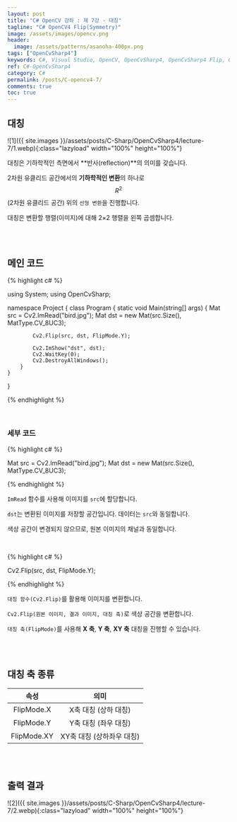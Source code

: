```yaml
---
layout: post
title: "C# OpenCV 강좌 : 제 7강 - 대칭"
tagline: "C# OpenCV4 Flip(Symmetry)"
image: /assets/images/opencv.png
header:
  image: /assets/patterns/asanoha-400px.png
tags: ["OpenCvSharp4"]
keywords: C#, Visual Studio, OpenCV, OpenCvSharp4, OpenCvSharp4 Flip, OpenCvSharp4 Symmetry
ref: C#-OpenCvSharp4
category: C#
permalink: /posts/C-opencv4-7/
comments: true
toc: true
---
```


## 대칭

![1]({{ site.images }}/assets/posts/C-Sharp/OpenCvSharp4/lecture-7/1.webp){:class="lazyload" width="100%" height="100%"}

대칭은 기하학적인 측면에서 **반사(reflection)**의 의미를 갖습니다.

2차원 유클리드 공간에서의 **기하학적인 변환**의 하나로 $$ R^2 $$(2차원 유클리드 공간) 위의 `선형 변환`을 진행합니다.

대칭은 변환할 행렬(이미지)에 대해 2×2 행렬을 왼쪽 곱셈합니다.

<br>
<br>

## 메인 코드

{% highlight c# %}

using System;
using OpenCvSharp;

namespace Project
{
    class Program
    {
        static void Main(string[] args)
        {
            Mat src = Cv2.ImRead("bird.jpg");
            Mat dst = new Mat(src.Size(), MatType.CV_8UC3);

            Cv2.Flip(src, dst, FlipMode.Y);

            Cv2.ImShow("dst", dst);
            Cv2.WaitKey(0);
            Cv2.DestroyAllWindows();
        }
    }
}

{% endhighlight %}

<br>

### 세부 코드

{% highlight c# %}

Mat src = Cv2.ImRead("bird.jpg");
Mat dst = new Mat(src.Size(), MatType.CV_8UC3);

{% endhighlight %}

`ImRead` 함수를 사용해 이미지를 `src`에 할당합니다.

`dst`는 변환된 이미지를 저장할 공간입니다. 데이터는 `src`와 동일합니다.

색상 공간이 변경되지 않으므로, 원본 이미지의 채널과 동일합니다.

<br>

{% highlight c# %}

Cv2.Flip(src, dst, FlipMode.Y);

{% endhighlight %}

`대칭 함수(Cv2.Flip)`를 활용해 이미지를 변환합니다.

`Cv2.Flip(원본 이미지, 결과 이미지, 대칭 축)`로 색상 공간을 변환합니다.

`대칭 축(FlipMode)`를 사용해 **X 축**, **Y 축**, **XY 축** 대칭을 진행할 수 있습니다.

<br>
<br>

## 대칭 축 종류

|          속성         |                    의미                   |
|:---------------------:|:-----------------------------------------:|
|   FlipMode.X   | X축 대칭 (상하 대칭) |
| FlipMode.Y | Y축 대칭 (좌우 대칭) |
|    FlipMode.XY   | XY축 대칭 (상하좌우 대칭) |

<br>
<br>

## 출력 결과

![2]({{ site.images }}/assets/posts/C-Sharp/OpenCvSharp4/lecture-7/2.webp){:class="lazyload" width="100%" height="100%"}
